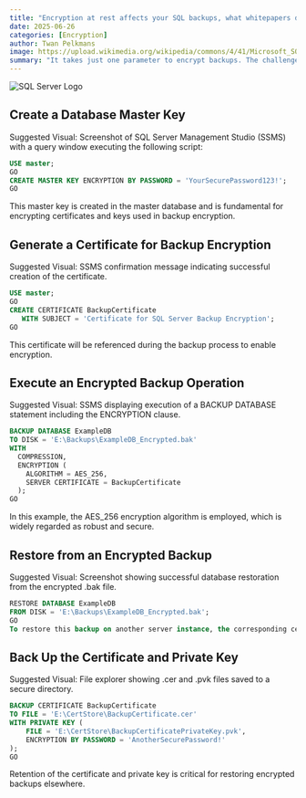 ```yaml
---
title: "Encryption at rest affects your SQL backups, what whitepapers don't tell you"
date: 2025-06-26
categories: [Encryption]
author: Twan Pelkmans
image: https://upload.wikimedia.org/wikipedia/commons/4/41/Microsoft_SQL_Server_2025_icon.svg
summary: "It takes just one parameter to encrypt backups. The challenge lies with keeping your backup certificates in sync with your backups especially when you cycle your certificates regularly"
---
```

![SQL Server Logo](/assets/img/Picteo.jpg)

## Create a Database Master Key
Suggested Visual: Screenshot of SQL Server Management Studio (SSMS) with a query window executing the following script:

```sql
USE master;
GO
CREATE MASTER KEY ENCRYPTION BY PASSWORD = 'YourSecurePassword123!';
GO
```
This master key is created in the master database and is fundamental for encrypting certificates and keys used in backup encryption.

## Generate a Certificate for Backup Encryption
Suggested Visual: SSMS confirmation message indicating successful creation of the certificate.

```sql
USE master;
GO
CREATE CERTIFICATE BackupCertificate
   WITH SUBJECT = 'Certificate for SQL Server Backup Encryption';
GO
```
This certificate will be referenced during the backup process to enable encryption.

## Execute an Encrypted Backup Operation
Suggested Visual: SSMS displaying execution of a BACKUP DATABASE statement including the ENCRYPTION clause.

```sql
BACKUP DATABASE ExampleDB
TO DISK = 'E:\Backups\ExampleDB_Encrypted.bak'
WITH 
  COMPRESSION,
  ENCRYPTION (
    ALGORITHM = AES_256,
    SERVER CERTIFICATE = BackupCertificate
  );
GO
```
In this example, the AES_256 encryption algorithm is employed, which is widely regarded as robust and secure.

## Restore from an Encrypted Backup
Suggested Visual: Screenshot showing successful database restoration from the encrypted .bak file.

```sql
RESTORE DATABASE ExampleDB
FROM DISK = 'E:\Backups\ExampleDB_Encrypted.bak';
GO
To restore this backup on another server instance, the corresponding certificate and master key must be restored beforehand.
```
## Back Up the Certificate and Private Key
Suggested Visual: File explorer showing .cer and .pvk files saved to a secure directory.

```sql
BACKUP CERTIFICATE BackupCertificate
TO FILE = 'E:\CertStore\BackupCertificate.cer'
WITH PRIVATE KEY (
    FILE = 'E:\CertStore\BackupCertificatePrivateKey.pvk',
    ENCRYPTION BY PASSWORD = 'AnotherSecurePassword!'
);
GO
```
Retention of the certificate and private key is critical for restoring encrypted backups elsewhere.
